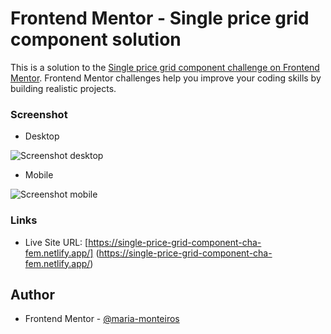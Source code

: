 # Frontend Mentor - Single price grid component solution

This is a solution to the [Single price grid component challenge on Frontend Mentor](https://www.frontendmentor.io/challenges/single-price-grid-component-5ce41129d0ff452fec5abbbc). 
Frontend Mentor challenges help you improve your coding skills by building realistic projects. 

### Screenshot

- Desktop

![Screenshot desktop](https://github.com/maria-monteiros/Single-price-grid-component/assets/104790525/d9a9e59d-ece8-4b11-a3b0-53d83ca2198d)

- Mobile

![Screenshot mobile](https://github.com/maria-monteiros/Single-price-grid-component/assets/104790525/1e48842f-3caf-4ccd-98ed-3c2747b2521f)


### Links

- Live Site URL: [https://single-price-grid-component-cha-fem.netlify.app/] (https://single-price-grid-component-cha-fem.netlify.app/)

## Author

- Frontend Mentor - [@maria-monteiros](https://www.frontendmentor.io/profile/maria-monteiros)

